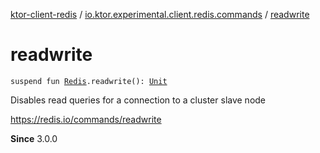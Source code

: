 [ktor-client-redis](../index.md) / [io.ktor.experimental.client.redis.commands](index.md) / [readwrite](./readwrite.md)

# readwrite

`suspend fun `[`Redis`](../io.ktor.experimental.client.redis/-redis/index.md)`.readwrite(): `[`Unit`](https://kotlinlang.org/api/latest/jvm/stdlib/kotlin/-unit/index.html)

Disables read queries for a connection to a cluster slave node

https://redis.io/commands/readwrite

**Since**
3.0.0

